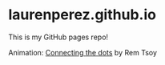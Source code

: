 # laurenperez.github.io
This is my GitHub pages repo!


Animation: <a href='https://codepen.io/remtsoy/pen/gFylj/'>Connecting the dots</a> by Rem Tsoy
